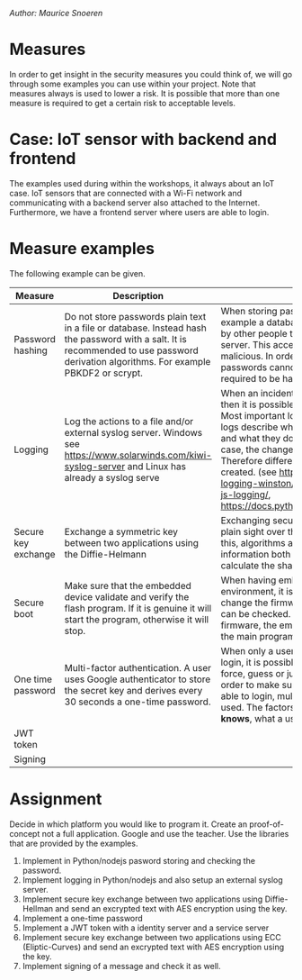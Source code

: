 _Author: Maurice Snoeren_

# Measures
In order to get insight in the security measures you could think of, we will go through some examples you can use within your project. Note that measures always is used to lower a risk. It is possible that more than one measure is required to get a certain risk to acceptable levels.

# Case: IoT sensor with backend and frontend
The examples used during within the workshops, it always about an IoT case. IoT sensors that are connected with a Wi-Fi network and communicating with a backend server also attached to the Internet. Furthermore, we have a frontend server where users are able to login.

# Measure examples
The following example can be given.

|Measure|Description|Risk(s)|
|---|---|---|
|Password hashing|Do not store passwords plain text in a file or database. Instead hash the password with a salt. It is recommended to use password derivation algorithms. For example PBKDF2 or scrypt. | When storing passwords on the server. For example a database or a file. It could be read by other people that have access to the server. This access could be genuine, but also malicious. In order to make sure that passwords cannot be read, the passwords are required to be hashed with salting.|
|Logging|Log the actions to a file and/or external syslog server. Windows see https://www.solarwinds.com/kiwi-syslog-server and Linux has already a syslog serve|When an incident occurs like a data breach, then it is possible to see when happened. Most important logging is audit log. These logs describe when a person is logging in/out and what they do within the system. In this case, the changes they make are important. Therefore different logging elements can be created. (see https://reflectoring.io/node-logging-winston/, https://stackify.com/node-js-logging/, https://docs.python.org/3/library/logging.html)|
|Secure key exchange|Exchange a symmetric key between two applications using the Diffie-Helmann|Exchanging secure keys cannot be done in plain sight over the Internet. In order to do this, algorithms are used that using public information both applications are able to calculate the shared key.|
|Secure boot|Make sure that the embedded device validate and verify the flash program. If it is genuine it will start the program, otherwise it will stop.|When having embedded devices in a hostile environment, it is possible that attackers try to change the firmware. With secure boot, this can be checked. When attackers changes the firmware, the embedded device will not start the main program.|
|One time password|Multi-factor authentication. A user uses Google authenticator to store the secret key and derives every 30 seconds a one-time password.|When only a user and password is required to login, it is possible that an attacker can brute-force, guess or just know the password. In order to make sure that an attacker is still not able to login, multi-factor authentication is used. The factors are about what a user **knows**, what a user **has** and what a user **is**.|
|JWT token|
|Signing|

# Assignment
Decide in which platform you would like to program it. Create an proof-of-concept not a full application. Google and use the teacher. Use the libraries that are provided by the examples.

1. Implement in Python/nodejs pasword storing and checking the password.
2. Implement logging in Python/nodejs and also setup an external syslog server.
3. Implement secure key exchange between two applications using Diffie-Hellman and send an excrypted text with AES encryption using the key.
4. Implement a one-time password
5. Implement a JWT token with a identity server and a service server
6. Implement secure key exchange between two applications using ECC (Eliptic-Curves) and send an excrypted text with AES encryption using the key.
7. Implement signing of a message and check it as well.

